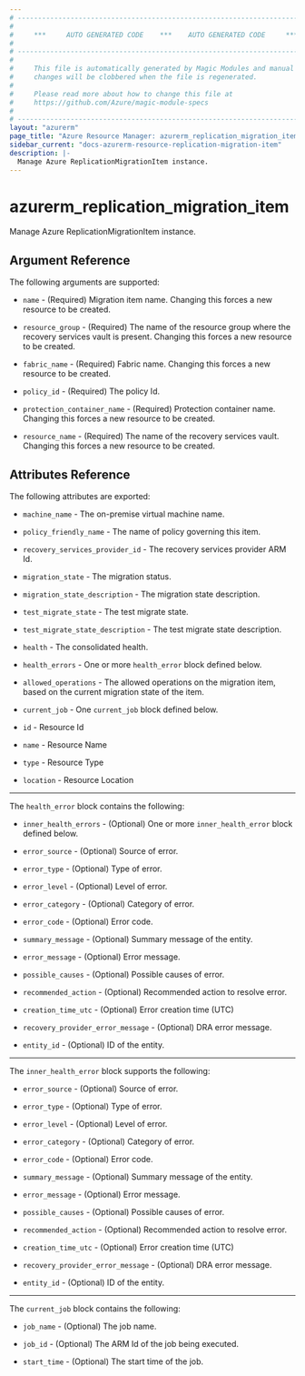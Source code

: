 ```yaml
---
# ----------------------------------------------------------------------------
#
#     ***     AUTO GENERATED CODE    ***    AUTO GENERATED CODE     ***
#
# ----------------------------------------------------------------------------
#
#     This file is automatically generated by Magic Modules and manual
#     changes will be clobbered when the file is regenerated.
#
#     Please read more about how to change this file at
#     https://github.com/Azure/magic-module-specs
#
# ----------------------------------------------------------------------------
layout: "azurerm"
page_title: "Azure Resource Manager: azurerm_replication_migration_item"
sidebar_current: "docs-azurerm-resource-replication-migration-item"
description: |-
  Manage Azure ReplicationMigrationItem instance.
---
```


# azurerm_replication_migration_item

Manage Azure ReplicationMigrationItem instance.


## Argument Reference

The following arguments are supported:

* `name` - (Required) Migration item name. Changing this forces a new resource to be created.

* `resource_group` - (Required) The name of the resource group where the recovery services vault is present. Changing this forces a new resource to be created.

* `fabric_name` - (Required) Fabric name. Changing this forces a new resource to be created.

* `policy_id` - (Required) The policy Id.

* `protection_container_name` - (Required) Protection container name. Changing this forces a new resource to be created.

* `resource_name` - (Required) The name of the recovery services vault. Changing this forces a new resource to be created.

## Attributes Reference

The following attributes are exported:

* `machine_name` - The on-premise virtual machine name.

* `policy_friendly_name` - The name of policy governing this item.

* `recovery_services_provider_id` - The recovery services provider ARM Id.

* `migration_state` - The migration status.

* `migration_state_description` - The migration state description.

* `test_migrate_state` - The test migrate state.

* `test_migrate_state_description` - The test migrate state description.

* `health` - The consolidated health.

* `health_errors` - One or more `health_error` block defined below.

* `allowed_operations` - The allowed operations on the migration item, based on the current migration state of the item.

* `current_job` - One `current_job` block defined below.

* `id` - Resource Id

* `name` - Resource Name

* `type` - Resource Type

* `location` - Resource Location


---

The `health_error` block contains the following:

* `inner_health_errors` - (Optional) One or more `inner_health_error` block defined below.

* `error_source` - (Optional) Source of error.

* `error_type` - (Optional) Type of error.

* `error_level` - (Optional) Level of error.

* `error_category` - (Optional) Category of error.

* `error_code` - (Optional) Error code.

* `summary_message` - (Optional) Summary message of the entity.

* `error_message` - (Optional) Error message.

* `possible_causes` - (Optional) Possible causes of error.

* `recommended_action` - (Optional) Recommended action to resolve error.

* `creation_time_utc` - (Optional) Error creation time (UTC)

* `recovery_provider_error_message` - (Optional) DRA error message.

* `entity_id` - (Optional) ID of the entity.


---

The `inner_health_error` block supports the following:

* `error_source` - (Optional) Source of error.

* `error_type` - (Optional) Type of error.

* `error_level` - (Optional) Level of error.

* `error_category` - (Optional) Category of error.

* `error_code` - (Optional) Error code.

* `summary_message` - (Optional) Summary message of the entity.

* `error_message` - (Optional) Error message.

* `possible_causes` - (Optional) Possible causes of error.

* `recommended_action` - (Optional) Recommended action to resolve error.

* `creation_time_utc` - (Optional) Error creation time (UTC)

* `recovery_provider_error_message` - (Optional) DRA error message.

* `entity_id` - (Optional) ID of the entity.

---

The `current_job` block contains the following:

* `job_name` - (Optional) The job name.

* `job_id` - (Optional) The ARM Id of the job being executed.

* `start_time` - (Optional) The start time of the job.
